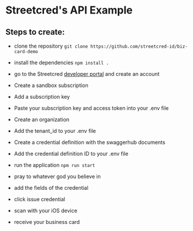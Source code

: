 # Streetcred's API Example

## Steps to create: 
 - clone the repository
 `git clone https://github.com/streetcred-id/biz-card-demo`

 - install the dependencies
 `npm install .`

 - go to the Streetcred [developer portal](https://developer.streetcred.id) and create an account

 - Create a sandbox subscription

 - Add a subscription key

- Paste your subscription key and access token into your .env file 

- Create an organization 

- Add the tenant_id to your .env file

- Create a credential definition with the swaggerhub documents

- Add the credential definition ID to your .env file

- run the application
`npm run start`

- pray to whatever god you believe in

- add the fields of the credential

- click issue credential

- scan with your iOS device

- receive your business card


 
